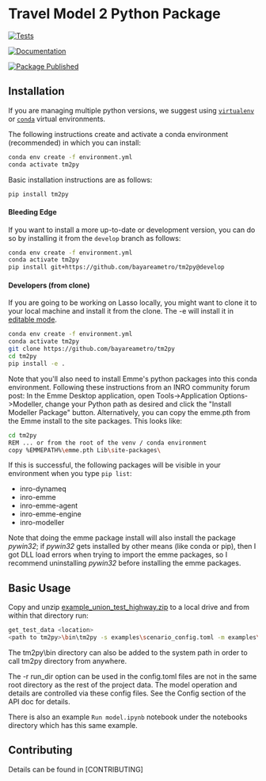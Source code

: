 # Travel Model 2 Python Package

[![Tests](https://github.com/BayAreaMetro/tm2py/actions/workflows/test.yml/badge.svg?branch=develop)](https://github.com/BayAreaMetro/tm2py/actions/workflows/test.yml)

[![Documentation](https://github.com/BayAreaMetro/tm2py/actions/workflows/docs.yml/badge.svg?branch=develop)](https://github.com/BayAreaMetro/tm2py/actions/workflows/docs.yml)

[![Package Published](https://github.com/BayAreaMetro/tm2py/actions/workflows/publish.yml/badge.svg?branch=develop)](https://github.com/BayAreaMetro/tm2py/actions/workflows/publish.yml)

## Installation

If you are managing multiple python versions, we suggest using [`virtualenv`](https://virtualenv.pypa.io/en/latest/) or [`conda`](https://conda.io/en/latest/) virtual environments.

The following instructions create and activate a conda environment (recommended) in which you can install:

```bash
conda env create -f environment.yml
conda activate tm2py
```

Basic installation instructions are as follows:

```bash
pip install tm2py
```

#### Bleeding Edge

If you want to install a more up-to-date or development version, you can do so by installing it from the `develop` branch as follows:

```bash
conda env create -f environment.yml
conda activate tm2py
pip install git+https://github.com/bayareametro/tm2py@develop
```

#### Developers (from clone)

If you are going to be working on Lasso locally, you might want to clone it to your local machine and install it from the clone.  The -e will install it in [editable mode](https://pip.pypa.io/en/stable/reference/pip_install/?highlight=editable#editable-installs).

```bash
conda env create -f environment.yml
conda activate tm2py
git clone https://github.com/bayareametro/tm2py
cd tm2py
pip install -e .
```

Note that you'll also need to install Emme's python packages into this conda environment.
Following these instructions from an INRO community forum post: In the Emme Desktop application, open Tools->Application Options->Modeller, change your Python path as desired and click the "Install Modeller Package" button.
Alternatively, you can copy the emme.pth from the Emme install to the site packages. This looks like:
```bash
cd tm2py
REM ... or from the root of the venv / conda environment
copy %EMMEPATH%\emme.pth Lib\site-packages\
```

If this is successful, the following packages will be visible in your environment when you type `pip list`:

* inro-dynameq
* inro-emme
* inro-emme-agent
* inro-emme-engine
* inro-modeller

Note that doing the emme package install will also install the package *pywin32*; if *pywin32* gets installed by other means (like
conda or pip), then I got DLL load errors when trying to import the emme packages, so I recommend uninstalling *pywin32* before
installing the emme packages.

## Basic Usage

Copy and unzip [example_union_test_highway.zip](https://mtcdrive.box.com/s/3entr016e9teq2wt46x1os3fjqylfoge) to a local
drive and from within that directory run:

```sh
get_test_data <location>
<path to tm2py>\bin\tm2py -s examples\scenario_config.toml -m examples\model.toml [-r <location>] 
```

The tm2py\bin directory can also be added to the system path in order to call tm2py directory from anywhere.

The -r run_dir option can be used in the config.toml files are not in the same root directory as the rest of the project data.
The model operation and details are controlled via these config files. See the Config section of the API doc for details.

There is also an example `Run model.ipynb` notebook under the notebooks directory which has this same example.

## Contributing

Details can be found in [CONTRIBUTING]

